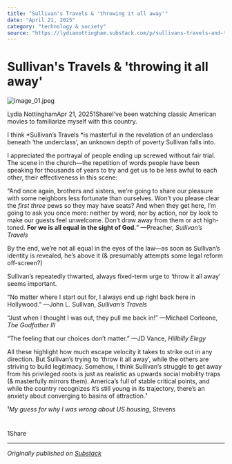 ```yaml
---
title: "Sullivan's Travels & 'throwing it all away'"
date: "April 21, 2025"
category: "technology & society"
source: "https://lydianottingham.substack.com/p/sullivans-travels-and-throwing-it"
---
```


# Sullivan's Travels & 'throwing it all away'
![image_01.jpeg](images/image_01.jpeg)

Lydia NottinghamApr 21, 20251ShareI’ve been watching classic American movies to familiarize myself with this country.

I think *Sullivan’s Travels *is masterful in the revelation of an underclass beneath ‘the underclass’, an unknown depth of poverty Sullivan falls into.

I appreciated the portrayal of people ending up screwed without fair trial. The scene in the church—the repetition of words people have been speaking for thousands of years to try and get us to be less awful to each other, their effectiveness in this scene:

“And once again, brothers and sisters, we’re going to share our pleasure with some  neighbors less fortunate than ourselves. Won’t you please clear the *first three* pews so they may have seats? And when they get here, I’m going to ask you once more: neither by word, nor by action, nor by look to make our guests feel unwelcome. Don’t draw away from them or act high-toned. **For we is all equal in the sight of God.**” —Preacher, *Sullivan’s Travels*

By the end, we’re not all equal in the eyes of the law—as soon as Sullivan’s identity is revealed, he’s above it  (& presumably attempts some legal reform off-screen?)

Sullivan’s repeatedly thwarted, always fixed-term urge to ‘throw it all away’ seems important. 

“No matter where I start out for, I always end up right back here in Hollywood.” —John L. Sullivan, *Sullivan’s Travels*

“Just when I thought I was out, they pull me back in!” —Michael Corleone, *The Godfather III*

“The feeling that our choices don’t matter.” —JD Vance, *Hillbilly Elegy*

All these highlight how much escape velocity it takes to strike out in any direction. But Sullivan’s trying to ‘throw it all away’, while the others are striving to build legitimacy. Somehow, I think Sullivan’s struggle to get away from his privileged roots is just as realistic as upwards social mobility traps (& masterfully mirrors them). America’s full of stable critical points, and while the country recognizes it’s still young in its trajectory, there’s an anxiety about converging to basins of attraction.¹

¹*My guess for why I was wrong about US housing*, Stevens 



# 




1Share

---

*Originally published on [Substack](https://lydianottingham.substack.com/p/sullivans-travels-and-throwing-it)*